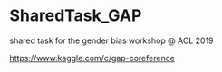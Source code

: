 # SharedTask_GAP
shared task for the gender bias workshop @ ACL 2019

https://www.kaggle.com/c/gap-coreference

